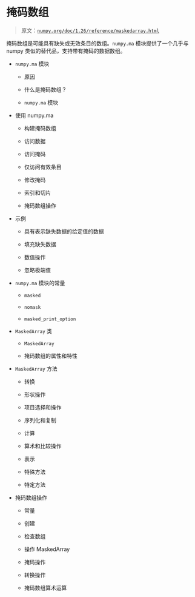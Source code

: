 # 掩码数组

> 原文：[`numpy.org/doc/1.26/reference/maskedarray.html`](https://numpy.org/doc/1.26/reference/maskedarray.html)

掩码数组是可能具有缺失或无效条目的数组。`numpy.ma` 模块提供了一个几乎与 numpy 类似的替代品，支持带有掩码的数据数组。

+   `numpy.ma` 模块

    +   原因

    +   什么是掩码数组？

    +   `numpy.ma` 模块

+   使用 numpy.ma

    +   构建掩码数组

    +   访问数据

    +   访问掩码

    +   仅访问有效条目

    +   修改掩码

    +   索引和切片

    +   掩码数组操作

+   示例

    +   具有表示缺失数据的给定值的数据

    +   填充缺失数据

    +   数值操作

    +   忽略极端值

+   `numpy.ma` 模块的常量

    +   `masked`

    +   `nomask`

    +   `masked_print_option`

+   `MaskedArray` 类

    +   `MaskedArray`

    +   掩码数组的属性和特性

+   `MaskedArray` 方法

    +   转换

    +   形状操作

    +   项目选择和操作

    +   序列化和复制

    +   计算

    +   算术和比较操作

    +   表示

    +   特殊方法

    +   特定方法

+   掩码数组操作

    +   常量

    +   创建

    +   检查数组

    +   操作 MaskedArray

    +   掩码操作

    +   转换操作

    +   掩码数组算术运算
